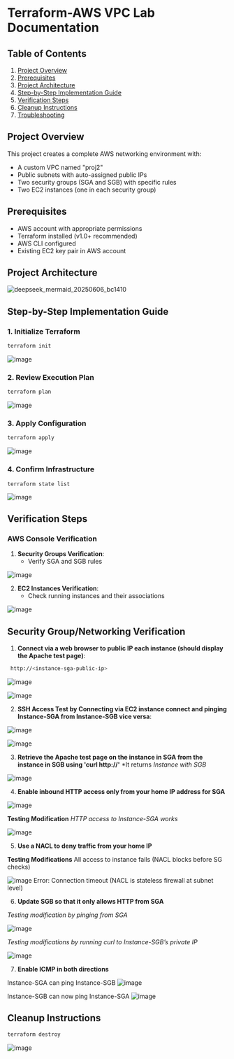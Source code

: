 # Terraform-AWS VPC Lab Documentation

## Table of Contents
1. [Project Overview](#project-overview)
2. [Prerequisites](#prerequisites)
3. [Project Architecture](#project-architecture)
4. [Step-by-Step Implementation Guide](#step-by-step-implementation-guide)
5. [Verification Steps](#verification-steps)
6. [Cleanup Instructions](#cleanup-instructions)
7. [Troubleshooting](#troubleshooting)

## Project Overview
This project creates a complete AWS networking environment with:
- A custom VPC named "proj2"
- Public subnets with auto-assigned public IPs
- Two security groups (SGA and SGB) with specific rules
- Two EC2 instances (one in each security group)

## Prerequisites
- AWS account with appropriate permissions
- Terraform installed (v1.0+ recommended)
- AWS CLI configured
- Existing EC2 key pair in AWS account

## Project Architecture
![deepseek_mermaid_20250606_bc1410](https://github.com/user-attachments/assets/32eb82e4-5941-432e-a165-44a93e7b3732)


## Step-by-Step Implementation Guide

### 1. Initialize Terraform
```bash
terraform init
```
![image](https://github.com/user-attachments/assets/77fdf300-9f3c-45f0-a02d-a3c45a1cc21c)


### 2. Review Execution Plan
```bash
terraform plan
```
![image](https://github.com/user-attachments/assets/1b79b978-5161-41a6-a14a-9a0b88be9ffc)


### 3. Apply Configuration
```bash
terraform apply
```
![image](https://github.com/user-attachments/assets/e047fedd-3184-4973-8536-98f4513f952a)

### 4. Confirm Infrastructure
```
terraform state list
```
![image](https://github.com/user-attachments/assets/a88977d5-d3fa-4b92-a77d-b5275e4e7213)



## Verification Steps

### AWS Console Verification


1. **Security Groups Verification**:
   - Verify SGA and SGB rules

![image](https://github.com/user-attachments/assets/d24458cc-8810-4f18-84f7-2f8060d6f15f)


2. **EC2 Instances Verification**:
   - Check running instances and their associations

![image](https://github.com/user-attachments/assets/ce7a13f3-7e18-4b02-ad6c-aa643365c188)



## Security Group/Networking Verification

1. **Connect via a web browser to public IP each instance (should display the Apache test page)**:
```bash
 http://<instance-sga-public-ip>
```

![image](https://github.com/user-attachments/assets/36b825d6-0782-4819-8ff6-d6dce9386842)

![image](https://github.com/user-attachments/assets/1dcae306-46dc-4e1d-8719-1c1db330e04f)



2. **SSH Access Test by Connecting via EC2 instance connect and pinging Instance-SGA from Instance-SGB vice versa**:

![image](https://github.com/user-attachments/assets/d312a8ea-721f-466f-9298-ad1646c14355)

![image](https://github.com/user-attachments/assets/633a8b62-efe7-45af-91ba-2ff940489ce1)



3. **Retrieve the Apache test page on the instance in SGA from the instance in SGB using 'curl http://'**
*It returns *Instance with SGB*

![image](https://github.com/user-attachments/assets/58a8e356-3116-41db-a621-6a3e5f1ff012)



4. **Enable inbound HTTP access only from your home IP address for SGA**

 ![image](https://github.com/user-attachments/assets/8086feff-cbfc-4cdd-89b2-ad821d5fbaf1)

**Testing Modification** 
*HTTP access to Instance-SGA works*

![image](https://github.com/user-attachments/assets/5c9c259d-a221-4b52-883d-77ea194f0eaa)



5. **Use a NACL to deny traffic from your home IP**

**Testing Modifications**
All access to  instance fails (NACL blocks before SG checks)

![image](https://github.com/user-attachments/assets/8ea1fbe7-3259-4d9b-979c-aac1f46d5c73)
Error: Connection timeout (NACL is stateless firewall at subnet level)


6. **Update SGB so that it only allows HTTP from SGA**


*Testing modification by pinging from SGA*

![image](https://github.com/user-attachments/assets/16b84ee9-7fba-4657-a197-3733864c7e18)

*Testing modifications by running curl to Instance-SGB’s private IP*

![image](https://github.com/user-attachments/assets/97969c95-bb93-43d2-82b2-aec46ea9f616)



7. **Enable ICMP in both directions**

Instance-SGA can ping Instance-SGB 
![image](https://github.com/user-attachments/assets/25f1d2cb-a007-4299-8746-804c079915ac)

Instance-SGB can now ping Instance-SGA
![image](https://github.com/user-attachments/assets/6cb80ed7-dd00-443d-8728-48ac8e6f9d94)

## Cleanup Instructions
```bash
terraform destroy
```
![image](https://github.com/user-attachments/assets/b939bda3-7c52-4f78-be79-bb7fc3d86a5c)


